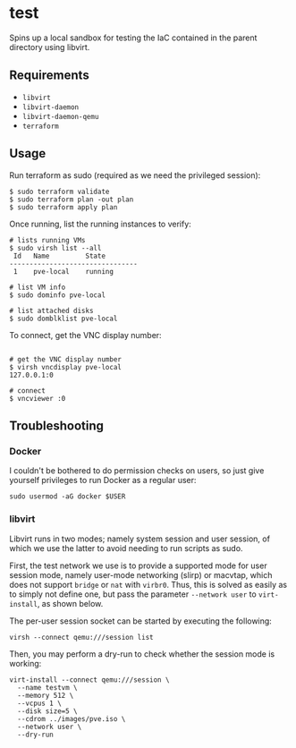 # test

Spins up a local sandbox for testing the IaC contained in the parent directory using libvirt.

## Requirements
* `libvirt`
* `libvirt-daemon`
* `libvirt-daemon-qemu`
* `terraform`

## Usage 

Run terraform as sudo (required as we need the privileged session):
```shell
$ sudo terraform validate
$ sudo terraform plan -out plan
$ sudo terraform apply plan
```

Once running, list the running instances to verify: 
```shell
# lists running VMs
$ sudo virsh list --all
 Id   Name         State
--------------------------------
 1    pve-local    running

# list VM info
$ sudo dominfo pve-local

# list attached disks
$ sudo domblklist pve-local
```

To connect, get the VNC display number:
```shell
```
```
# get the VNC display number
$ virsh vncdisplay pve-local 
127.0.0.1:0

# connect
$ vncviewer :0
```


## Troubleshooting

### Docker

I couldn't be bothered to do permission checks on users, so just give yourself privileges to run Docker as a regular user:
```shell
sudo usermod -aG docker $USER
```

### libvirt

Libvirt runs in two modes; namely system session and user session, of which we use the latter to avoid needing to run scripts as sudo.

First, the test network we use is to provide a supported mode for user session mode, namely user-mode networking (slirp) or macvtap, which does not support `bridge` or `nat` with `virbr0`. Thus, this is solved as easily as to simply not define one, but pass the parameter `--network user` to `virt-install`, as shown below.

The per-user session socket can be started by executing the following:
```shell
virsh --connect qemu:///session list
```

Then, you may perform a dry-run to check whether the session mode is working:
```shell
virt-install --connect qemu:///session \
  --name testvm \
  --memory 512 \
  --vcpus 1 \
  --disk size=5 \
  --cdrom ../images/pve.iso \
  --network user \
  --dry-run
```
